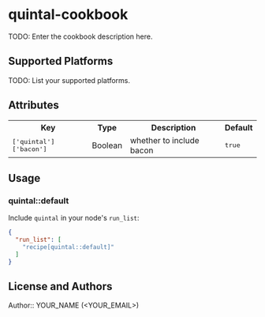 # quintal-cookbook

TODO: Enter the cookbook description here.

## Supported Platforms

TODO: List your supported platforms.

## Attributes

<table>
  <tr>
    <th>Key</th>
    <th>Type</th>
    <th>Description</th>
    <th>Default</th>
  </tr>
  <tr>
    <td><tt>['quintal']['bacon']</tt></td>
    <td>Boolean</td>
    <td>whether to include bacon</td>
    <td><tt>true</tt></td>
  </tr>
</table>

## Usage

### quintal::default

Include `quintal` in your node's `run_list`:

```json
{
  "run_list": [
    "recipe[quintal::default]"
  ]
}
```

## License and Authors

Author:: YOUR_NAME (<YOUR_EMAIL>)
